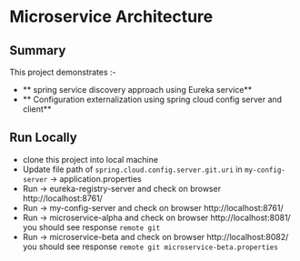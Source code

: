 # Microservice Architecture

## Summary
This project demonstrates :- 

-   ** spring service discovery approach using Eureka service**
-  ** Configuration externalization using spring  cloud config server and client**

## Run Locally

- clone this project into local machine
- Update file path of `spring.cloud.config.server.git.uri` in `my-config-server` -> application.properties
- Run -> eureka-registry-server and check on browser http://localhost:8761/
- Run -> my-config-server and check on browser  http://localhost:8761/
- Run -> microservice-alpha and check on browser http://localhost:8081/
            you should see response `remote git`
- Run -> microservice-beta and check on browser http://localhost:8082/
            you should see response `remote git microservice-beta.properties`

